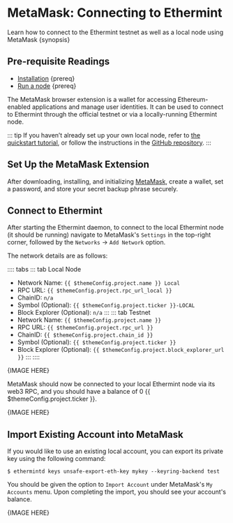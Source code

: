 <!--
order: 1
-->

# MetaMask: Connecting to Ethermint

Learn how to connect to the Ethermint testnet as well as a local node using MetaMask {synopsis}

## Pre-requisite Readings

- [Installation](./../../quickstart/installation.md) {prereq}
- [Run a node](./../../quickstart/run_node.md) {prereq}

The MetaMask browser extension is a wallet for accessing Ethereum-enabled applications and manage user identities. It can be used to connect to Ethermint through the official testnet or via a locally-running Ethermint node.

::: tip
If you haven’t already set up your own local node, refer to [the quickstart tutorial](../../quickstart/run_node/), or follow the instructions in the [GitHub repository](https://github.com/tharsis/ethermint/).
:::

## Set Up the MetaMask Extension

After downloading, installing, and initializing [MetaMask](https://metamask.io/), create a wallet, set a password, and store your secret backup phrase securely.

## Connect to Ethermint

After starting the Ethermint daemon, to connect to the local Ethermint node (it should be running) navigate to MetaMask's `Settings` in the top-right corner, followed by the `Networks` &rarr; `Add Network` option.

The network details are as follows:

:::: tabs
::: tab Local Node
* Network Name: `{{ $themeConfig.project.name }} Local`
* RPC URL: `{{ $themeConfig.project.rpc_url_local }}`
* ChainID: `n/a`
* Symbol (Optional): `{{ $themeConfig.project.ticker }}-LOCAL`
* Block Explorer (Optional): `n/a`
:::
::: tab Testnet
* Network Name: `{{ $themeConfig.project.name }}`
* RPC URL: `{{ $themeConfig.project.rpc_url }}`
* ChainID: `{{ $themeConfig.project.chain_id }}`
* Symbol (Optional): `{{ $themeConfig.project.ticker }}`
* Block Explorer (Optional): `{{ $themeConfig.project.block_explorer_url }}`
:::
::::

{IMAGE HERE}

MetaMask should now be connected to your local Ethermint node via its web3 RPC, and you should have a balance of 0 {{ $themeConfig.project.ticker }}.

{IMAGE HERE}

## Import Existing Account into MetaMask

If you would like to use an existing local account, you can export its private key using the following command:
```shell
$ ethermintd keys unsafe-export-eth-key mykey --keyring-backend test
```
You should be given the option to `Import Account` under MetaMask's `My Accounts` menu. Upon completing the import, you should see your account's balance.

{IMAGE HERE}
